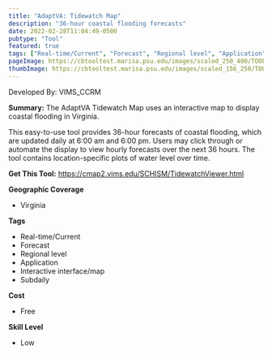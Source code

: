 ```yaml
---
title: "AdaptVA: Tidewatch Map"
description: "36-hour coastal flooding forecasts"
date: 2022-02-28T11:04:49-0500
pubtype: "Tool"
featured: true
tags: ["Real-time/Current", "Forecast", "Regional level", "Application", "Interactive interface/map", "Subdaily"]
pageImage: https://cbtooltest.marisa.psu.edu/images/scaled_250_400/TOOLID_1.2_ScreenCapture-1.png
thumbImage: https://cbtooltest.marisa.psu.edu/images/scaled_156_250/TOOLID_1.2_ScreenCapture-1.png
---
```

Developed By: VIMS_CCRM

**Summary:** The AdaptVA Tidewatch Map uses an interactive map to display coastal flooding in Virginia. 

This easy-to-use tool provides 36-hour forecasts of coastal flooding, which are updated daily at 6:00 am and 6:00 pm. Users may click through or automate the display to view hourly forecasts over the next 36 hours. The tool contains location-specific plots of water level over time. 

__**Get This Tool:**__ https://cmap2.vims.edu/SCHISM/TidewatchViewer.html

__**Geographic Coverage**__
- Virginia

__**Tags**__
-  Real-time/Current
-  Forecast
-  Regional level
-  Application
-  Interactive interface/map
-  Subdaily

__**Cost**__
- Free

__**Skill Level**__
- Low
